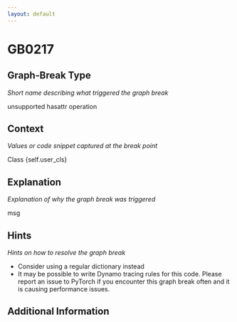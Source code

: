 ```yaml
---
layout: default
---
```

# GB0217

## Graph-Break Type
*Short name describing what triggered the graph break*

unsupported hasattr operation

## Context
*Values or code snippet captured at the break point*

Class {self.user_cls}

## Explanation
*Explanation of why the graph break was triggered*

msg

## Hints
*Hints on how to resolve the graph break*

- Consider using a regular dictionary instead
- It may be possible to write Dynamo tracing rules for this code. Please report an issue to PyTorch if you encounter this graph break often and it is causing performance issues.


## Additional Information

<!-- ADDITIONAL INFORMATION START - Add custom information below this line -->

<!-- ADDITIONAL INFORMATION END -->

